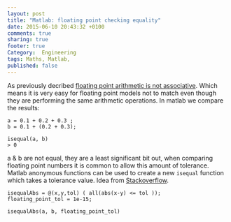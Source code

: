 ```yaml
---
layout: post
title: "Matlab: floating point checking equality"
date: 2015-06-10 20:43:32 +0100
comments: true
sharing: true
footer: true
Category:  Engineering
tags: Maths, Matlab,
published: false
---
```


As previously decribed [floating point arithmetic is not associative][assoc]. Which means it is very easy for floating point models not to match even though they are performing the same arithmetic operations. In matlab we compare the results:

    a = 0.1 + 0.2 + 0.3 ;
    b = 0.1 + (0.2 + 0.3);

    isequal(a, b)
    > 0

a & b are not equal, they are a least significant bit out, when comparing floating point numbers it is common to allow this amount of tolerance. Matlab anonymous functions can be used to create a new `isequal` function which takes a tolerance value. Idea from [Stackoverflow][].

 
    isequalAbs = @(x,y,tol) ( all(abs(x-y) <= tol ));
    floating_point_tol = 1e-15;
     
    isequalAbs(a, b, floating_point_tol)

[assoc]: /blog/engineering/floating-point-arithmetic-is-not-associative/
[Stackoverflow]: http://stackoverflow.com/questions/2202641/how-do-i-compare-all-elements-of-two-arrays
